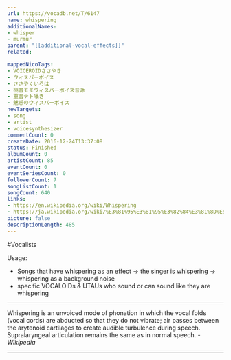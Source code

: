 ```yaml
---
url: https://vocadb.net/T/6147
name: whispering
additionalNames: 
- whisper
- murmur
parent: "[[additional-vocal-effects]]"
related:

mappedNicoTags:
- VOICEROIDささやき
- ウィスパーボイス
- ささやくいろは
- 桃音モモウィスパーボイス音源
- 重音テト囁き
- 魅惑のウィスパーボイス
newTargets:
- song
- artist
- voicesynthesizer
commentCount: 0
createDate: 2016-12-24T13:37:08
status: Finished
albumCount: 0
artistCount: 85
eventCount: 0
eventSeriesCount: 0
followerCount: 7
songListCount: 1
songCount: 640
links: 
- https://en.wikipedia.org/wiki/Whispering
- https://ja.wikipedia.org/wiki/%E3%81%95%E3%81%95%E3%82%84%E3%81%8D%E5%A3%B0
picture: false
descriptionLength: 485
---
```


#Vocalists

Usage:
- Songs that have whispering as an effect
-> the singer is whispering
-> whispering as a background noise
- specific VOCALOIDs & UTAUs who sound or can sound like they are whispering
___
Whispering is an unvoiced mode of phonation in which the vocal folds (vocal cords) are abducted so that they do not vibrate; air passes between the arytenoid cartilages to create audible turbulence during speech. Supralaryngeal articulation remains the same as in normal speech.
*-Wikipedia*

---

